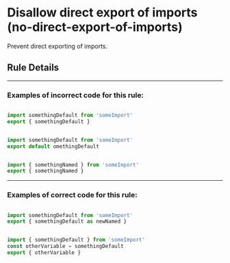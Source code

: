 # Disallow direct export of imports (no-direct-export-of-imports)

Prevent direct exporting of imports.

## Rule Details
---

### Examples of **incorrect** code for this rule:

```js

import somethingDefault from 'someImport'
export { somethingDefault }

```

```js

import somethingDefault from 'someImport'
export default omethingDefault

```

```js

import { somethingNamed } from 'someImport'
export { somethingNamed }

```
----

### Examples of **correct** code for this rule:

```js

import somethingDefault from 'someImport'
export { somethingDefault as newNamed }

```

```js

import { somethingDefault } from 'someImport'
const otherVariable = somethingDefault
export { otherVariable }

```
